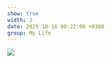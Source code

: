 ```yaml
---
show: true
width: 3
date: 2025-10-16 00:22:00 +0300
group: My Life
---
```

<div>
    <img data-src="{{ '/assets/images/etc/mylife/GW8nxJyWEAASi0w.jpg' | relative_url }}" class="lazy w-100 rounded-xl" src="{{ '/assets/images/empty_300x200.png' | relative_url }}">
</div>
